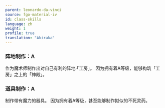 ```yaml
---
parent: leonardo-da-vinci
source: fgo-material-iv
id: class-skills
language: zh
weight: 1
profile: true
translation: "Akiraka"
---
```


### 阵地制作：A

作为魔术师制作出对自己有利的阵地·「工房」。
因为拥有着A等级，能够构筑「工房」之上的「神殿」。

### 道具制作：A

制作带有魔力的器具。
因为拥有着A等级，甚至能够制作拟似的不死灵药。
